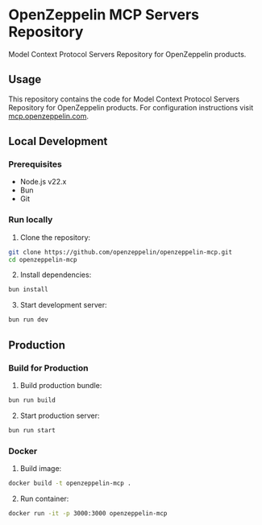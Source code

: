 # OpenZeppelin MCP Servers Repository

Model Context Protocol Servers Repository for OpenZeppelin products.

## Usage

This repository contains the code for Model Context Protocol Servers Repository for OpenZeppelin products. For configuration instructions visit [mcp.openzeppelin.com](https://mcp.openzeppelin.com).

## Local Development

### Prerequisites

- Node.js v22.x
- Bun
- Git

### Run locally

1. Clone the repository:

```bash
git clone https://github.com/openzeppelin/openzeppelin-mcp.git
cd openzeppelin-mcp
```

2. Install dependencies:

```bash
bun install
```

3. Start development server:

```bash
bun run dev
```

## Production

### Build for Production

1. Build production bundle:

```bash
bun run build
```

2. Start production server:

```bash
bun run start
```

### Docker

1. Build image:

```bash
docker build -t openzeppelin-mcp .
```

2. Run container:

```bash
docker run -it -p 3000:3000 openzeppelin-mcp
```
